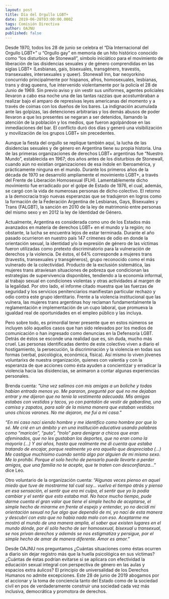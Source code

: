 ```yaml
---
layout: post
title: Día del Orgullo LGBT+
date: 2019-06-28T03:00:00.000Z
tags: Comisión Directiva
author: OAJNU
published: false
---
```

Desde 1970, todos los 28 de junio se celebra el “Día Internacional del Orgullo LGBT+” u “Orgullo gay” en memoria de un hito histórico conocido como “los disturbios de Stonewall”, símbolo iniciático para el movimiento de liberación de las disidencias sexuales y de género comprendidas en las siglas LGBT+ (Lesbianas, gais, bisexuales, transgénero, travestis, transexuales, intersexuales y queer). Stonewall Inn, bar neoyorkino concurrido principalmente por hispanos, afros, homosexuales, lesbianas, trans y drag queens, fue intervenido violentamente por la policía el 28 de Junio de 1969. Sin previo aviso y sin vestir sus uniformes, agentes policiales llevaron a cabo esa noche una de las tantas razzias que acostumbraban a realizar bajo el amparo de represivas leyes americanas del momento y a través de coimas con los dueños de los bares. La indignación acumulada ante las golpizas, las detenciones arbitrarias y los demás abusos de poder llevaron a que lxs presentes se negaran a ser detenidos, llamando la atención de la población y los medios, que fueron agolpándose en las inmediaciones del bar. El conflicto duró dos días y generó una visibilización y movilización de los grupos LGBT+ sin precedentes.

 Aunque la fiesta del orgullo se replique también aquí, la lucha de las disidencias sexuales y de género en Argentina tiene su propia historia. Una de las primeras organizaciones de derechos LGBT+ argentinas fue “Nuestro Mundo”, establecida en 1967; dos años antes de los disturbios de Stonewall, cuando aún no existían organizaciones de esa índole en Iberoamérica, y prácticamente ninguna en el mundo. Durante los primeros años de la década de 1970 se desarrolló ampliamente el movimiento LGBT+, a través del Frente de Liberación Homosexual (FLH). Lamentablemente dicho movimiento fue erradicado por el golpe de Estado de 1976, el cual, además, se cargó con la vida de numerosas personas de dicho colectivo. El retorno a la democracia trajo nuevas esperanzas que se tradujeron en logros como la formación de la Federación Argentina de Lesbianas, Gays, Bisexuales y Trans (FALGBT), la sanción en 2010 de la ley de matrimonio entre personas del mismo sexo y en 2012 la ley de Identidad de Género. 

Actualmente, Argentina es considerada como uno de los Estados más avanzados en materia de derechos LGBT+ en el mundo y la región; no obstante, la lucha se encuentra lejos de estar terminada. Durante el año pasado ocurrieron en nuestro país 147 crímenes de odio en donde la orientación sexual, la identidad y/o la expresión de género de las víctimas fueron utilizadas como pretexto discriminatorio para la vulneración de derechos y la violencia. De éstos, el 64% corresponde a mujeres trans (travestis, transexuales y transgéneros), grupo reconocido como el más vulnerado de la colectividad. Producto de la exclusión sistemática, las mujeres trans atraviesan situaciones de pobreza que condicionan las estrategias de supervivencia disponibles, tendiendo a la economía informal, al trabajo sexual en condiciones violentas y otras actividades al margen de la legalidad. Por otro lado, el informe citado muestra que las fuerzas de seguridad y los servicios penitenciarios manifiestan particular rechazo y odio contra este grupo identitario. Frente a la violencia institucional que las vulnera, las mujeres trans argentinas hoy reclaman fundamentalmente la reglamentación e implementación de un cupo laboral, que promueva la igualdad real de oportunidades en el empleo público y las incluya. 

Pero sobre todo, es primordial tener presente que en estos números se incluyen sólo aquellos casos que han sido relevados por los medios de comunicación o han ingresado como denuncias en la Defensoría LGBT. Detrás de éstos se esconde una realidad que es, sin duda, mucho más cruel. Las personas identificadas dentro de este colectivo viven a diario el hostigamiento, la persecución, la discriminación y la violencia en todas sus formas (verbal, psicológica, económica, física). Así mismo lo viven jóvenes voluntarixs de nuestra organización, quienes con valentía y con la esperanza de que acciones como ésta ayuden a concientizar y erradicar la violencia hacia las disidencias, se animaron a contar algunas experiencias personales. 

Brenda cuenta: _"Una vez salimos con mis amigas a un boliche y todas habían entrado menos yo. Me pararon, pregunté por qué no me dejaban entrar y me dijeron que no tenía la vestimenta adecuada. Mis amigas estabas con vestidos y tacos, yo con pantalón de vestir de gabardina, una camisa y zapatos, para salir de la misma manera que estaban vestidos unos chicos varones. No me dejaron, me fui a mi casa."_ 

_“En mi caso nací siendo hombre y me identifico como hombre por que lo sé. Me crié en un ámbito y en una institución educativa usando palabras como “maricón”, “puto”, “trolo” para denigrar a chicos que eran afeminados, que no les gustaban los deportes, que no eran como la mayoría (...)  Y así años, hasta que realmente me di cuenta que estaba tratando de encajar, porque realmente yo era aquello que despreciaba (...) Me castigue muchísimo cuando sentía algo por alguien de mi mismo sexo. Me lo prohibí. Porque el solo hecho de pensarlo puede llevarte a perder amigos, que una familia no te acepte, que te traten con desconfianza...”_ dice Leo. 

Otro voluntario de la organización cuenta: _“Algunas veces pienso en aquel miedo que tuve de mostrarme tal cual soy... vuelvo el tiempo atrás y pienso en esa sensación, el sentir que era mi culpa, el sentir que yo lo podía cambiar y el sentir que esto estaba mal. No hace mucho tiempo, pude darme cuenta el gran valor que tiene el simple hecho de aceptarse, el simple hecho de mirarme en frente al espejo y entender, yo no decidí mi orientación sexual no fue algo que dependió de mí, yo nací de esta manera y descubrí con esto que no había nada malo con eso. Aceptarme me mostró al mundo de una manera amplia, el saber que existen lugares en el mundo dónde, por él sólo hecho de ser homosexual, bisexual u transexual, se nos privan derechos y además se nos estigmatiza y persigue, por el simple hecho de amar de manera diferente. Amor es amor.”_ 

Desde OAJNU nos preguntamos ¿Cuántas situaciones como éstas ocurren a diario sin dejar registro más que la huella psicológica en sus víctimas? ¿Cuántas de éstas podrían evitarse si se aplicara con efectividad la educación sexual integral con perspectiva de género en las aulas y espacios extra áulicos? El principio de universalidad de los Derechos Humanos no admite excepciones. Este 28 de junio de 2019 abogamos por el accionar y la toma de conciencia tanto del Estado como de la sociedad civil en pos de verdaderamente construir una sociedad cada vez más inclusiva, democrática y promotora de derechos.
